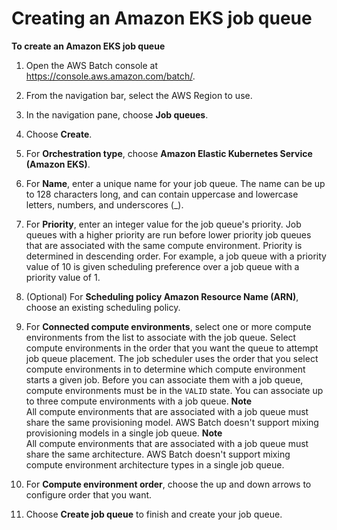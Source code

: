 # Creating an Amazon EKS job queue<a name="create-job-queue-eks"></a>

**To create an Amazon EKS job queue**

1. Open the AWS Batch console at [https://console\.aws\.amazon\.com/batch/](https://console.aws.amazon.com/batch/)\.

1. From the navigation bar, select the AWS Region to use\.

1. In the navigation pane, choose **Job queues**\.

1. Choose **Create**\.

1. For **Orchestration type**, choose **Amazon Elastic Kubernetes Service \(Amazon EKS\)**\.

1. For **Name**, enter a unique name for your job queue\. The name can be up to 128 characters long, and can contain uppercase and lowercase letters, numbers, and underscores \(\_\)\.

1. For **Priority**, enter an integer value for the job queue's priority\. Job queues with a higher priority are run before lower priority job queues that are associated with the same compute environment\. Priority is determined in descending order\. For example, a job queue with a priority value of 10 is given scheduling preference over a job queue with a priority value of 1\.

1. \(Optional\) For **Scheduling policy Amazon Resource Name \(ARN\)**, choose an existing scheduling policy\.

1. For **Connected compute environments**, select one or more compute environments from the list to associate with the job queue\. Select compute environments in the order that you want the queue to attempt job queue placement\. The job scheduler uses the order that you select compute environments in to determine which compute environment starts a given job\. Before you can associate them with a job queue, compute environments must be in the `VALID` state\. You can associate up to three compute environments with a job queue\.
**Note**  
All compute environments that are associated with a job queue must share the same provisioning model\. AWS Batch doesn't support mixing provisioning models in a single job queue\.
**Note**  
All compute environments that are associated with a job queue must share the same architecture\. AWS Batch doesn't support mixing compute environment architecture types in a single job queue\.

1. For **Compute environment order**, choose the up and down arrows to configure order that you want\.

1. Choose **Create job queue** to finish and create your job queue\.